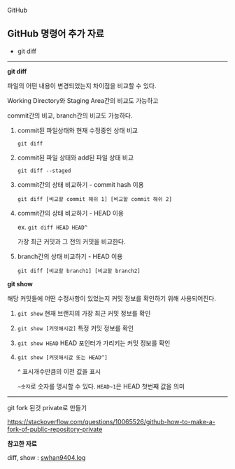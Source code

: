 GitHub

## GitHub 명령어 추가 자료

- git diff



---



**git diff**

파일의 어떤 내용이 변경되었는지 차이점을 비교할 수 있다.

Working Directory와 Staging Area간의 비교도 가능하고 

commit간의 비교, branch간의 비교도 가능하다.

1. commit된 파일상태와 현재 수정중인 상태 비교

   `git diff`

2. commit된 파일 상태와 add된 파일 상태 비교

   `git diff --staged`

3. commit간의 상태 비교하기 - commit hash 이용

   `git diff [비교할 commit 해쉬 1] [비교할 commit 해쉬 2]` 

4. commit간의 상태 비교하기 - HEAD 이용

   ex. `git diff HEAD HEAD^`

   가장 최근 커밋과 그 전의 커밋을 비교한다.

5. branch간의 상태 비교하기 - HEAD 이용

   `git diff [비교할 branch1] [비교할 branch2]`



**git show**

해당 커밋들에 어떤 수정사항이 있었는지 커밋 정보를 확인하기 위해 사용되어진다.

1. `git show` 현재 브랜치의 가장 최근 커밋 정보를 확인

2. `git show [커밋해시값]` 특정 커밋 정보를 확인

3. `git show HEAD` HEAD 포인터가 가리키는 커밋 정보를 확인

4. `git show [커밋해시값 또는 HEAD^]`

   ^ 표시개수만큼의 이전 값을 표시

   `~숫자`로 숫자를 명시할 수 있다. `HEAD~1`은 HEAD 첫번째 값을 의미

---

git fork 된것 private로 만들기

https://stackoverflow.com/questions/10065526/github-how-to-make-a-fork-of-public-repository-private









**참고한 자료**

diff, show : [swhan9404.log](https://velog.io/@swhan9404/git-rebase-diff-show)

